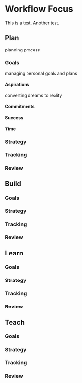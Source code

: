 # Workflow Focus
This is a test.
Another test.

## Plan
planning process
### Goals
managing personal goals and plans
#### Aspirations
converting dreams to reality
#### Commitments
#### Success
#### Time
### Strategy
### Tracking
### Review
## Build
### Goals
### Strategy
### Tracking
### Review
## Learn
### Goals
### Strategy
### Tracking
### Review
## Teach
### Goals
### Strategy
### Tracking
### Review
